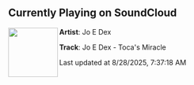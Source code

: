 ## Currently Playing on SoundCloud

[<img align="left" width="100" src="https://i1.sndcdn.com/artworks-FmhrjpH24u9Ah0Vz-GZCgtA-t500x500.png">](https://soundcloud.com/dnzrecords/jo-e-dex-tocas-miracle)

**Artist**: Jo E Dex 

**Track**: Jo E Dex - Toca's Miracle

Last updated at 8/28/2025, 7:37:18 AM
